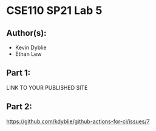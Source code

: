 # CSE110 SP21 Lab 5

## Author(s):
- Kevin Dyblie
- Ethan Lew

## Part 1:

LINK TO YOUR PUBLISHED SITE

## Part 2:

https://github.com/kdyblie/github-actions-for-ci/issues/7
